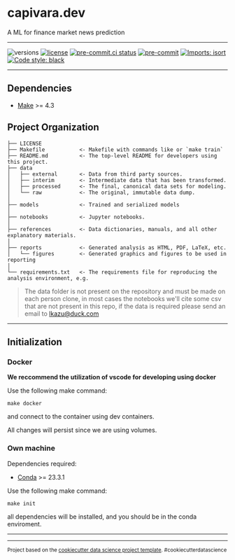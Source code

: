 # capivara.dev

A ML for finance market news prediction

---

![versions](https://img.shields.io/badge/python-3.10-blue)
[![license](https://img.shields.io/badge/license-MIT-blue)](https://github.com/capivara-dot-dev/pantanal.dev/blob/main/LICENSE)
[![pre-commit.ci status](https://results.pre-commit.ci/badge/github/capivara-dot-dev/pantanal.dev/main.svg)](https://results.pre-commit.ci/latest/github/capivara-dot-dev/pantanal.dev/main)
[![pre-commit](https://img.shields.io/badge/pre--commit-enabled-brightgreen?logo=pre-commit)](https://github.com/pre-commit/pre-commit)
[![Imports: isort](https://img.shields.io/badge/%20imports-isort-%231674b1?style=flat&labelColor=ef8336)](https://pycqa.github.io/isort/)
[![Code style: black](https://img.shields.io/badge/code%20style-black-000000.svg)](https://github.com/psf/black)

---

## Dependencies

- [Make](https://www.gnu.org/software/make/) >= 4.3

## Project Organization

    ├── LICENSE
    ├── Makefile           <- Makefile with commands like or `make train`
    ├── README.md          <- The top-level README for developers using this project.
    ├── data
    │   ├── external       <- Data from third party sources.
    │   ├── interim        <- Intermediate data that has been transformed.
    │   ├── processed      <- The final, canonical data sets for modeling.
    │   └── raw            <- The original, immutable data dump.
    │
    ├── models             <- Trained and serialized models
    │
    ├── notebooks          <- Jupyter notebooks.
    │
    ├── references         <- Data dictionaries, manuals, and all other explanatory materials.
    │
    ├── reports            <- Generated analysis as HTML, PDF, LaTeX, etc.
    │   └── figures        <- Generated graphics and figures to be used in reporting
    │
    └── requirements.txt   <- The requirements file for reproducing the analysis environment, e.g.

> The data folder is not present on the repository and must be made on each person clone, in most cases the notebooks
> we'll cite some csv that are not present in this repo, if the data is required please send an email to
> lkazu@duck.com

---

## Initialization

### Docker

**We reccommend the utilization of vscode for developing using docker**

Use the following make command:

```shell
make docker
```

and connect to the container using dev containers.

All changes will persist since we are using volumes.

### Own machine

Dependencies required:

- [Conda](https://docs.conda.io/projects/conda/en/stable/user-guide/install/index.html) >= 23.3.1

Use the following make command:

```shell
make init
```

all dependencies will be installed, and you should be in the conda enviroment.

---

---
<p><small>Project based on the <a target="_blank" href="https://drivendata.github.io/cookiecutter-data-science/">cookiecutter data science project template</a>. #cookiecutterdatascience</small></p>
